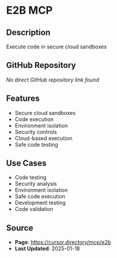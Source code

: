 # E2B MCP

## Description
Execute code in secure cloud sandboxes

## GitHub Repository
*No direct GitHub repository link found*

## Features
- Secure cloud sandboxes
- Code execution
- Environment isolation
- Security controls
- Cloud-based execution
- Safe code testing

## Use Cases
- Code testing
- Security analysis
- Environment isolation
- Safe code execution
- Development testing
- Code validation

## Source
- **Page**: https://cursor.directory/mcp/e2b
- **Last Updated**: 2025-01-18
